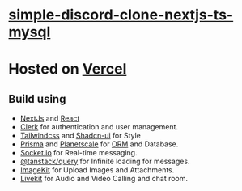 # [simple-discord-clone-nextjs-ts-mysql](https://simple-discord-clone-nextjs-ts-mysql.vercel.app)

# Hosted on [Vercel](https://vercel.com)

## Build using

- [NextJs](https://nextjs.org) and [React](https://react.dev)
- [Clerk](https://clerk.com) for authentication and user management.
- [Tailwindcss](https://tailwindcss.com) and [Shadcn-ui](https://ui.shadcn.com) for Style
- [Prisma](https://www.prisma.io) and [Planetscale](https://planetscale.com) for [ORM](https://en.wikipedia.org/wiki/Object%E2%80%93relational_mapping) and Database.
- [Socket.io](https://socket.io) for Real-time messaging.
- [@tanstack/query](https://tanstack.com/query/latest) for Infinite loading for messages.
- [ImageKit](https://imagekit.io) for Upload Images and Attachments.
- [Livekit](https://livekit.io) for Audio and Video Calling and chat room.